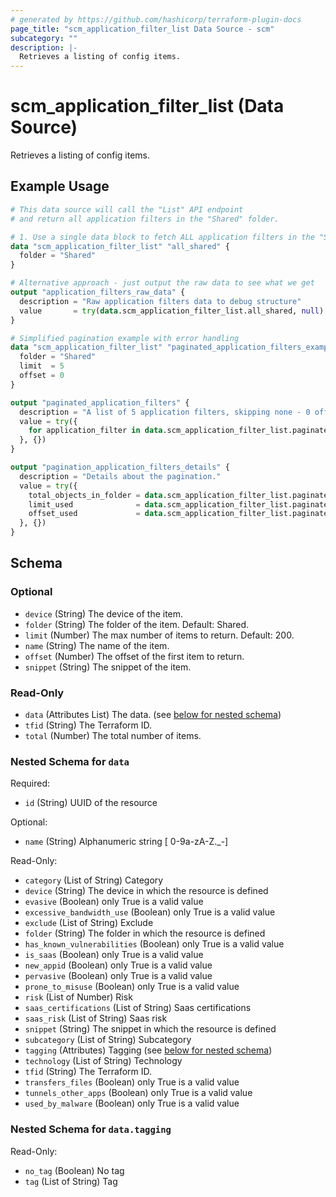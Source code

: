 ```yaml
---
# generated by https://github.com/hashicorp/terraform-plugin-docs
page_title: "scm_application_filter_list Data Source - scm"
subcategory: ""
description: |-
  Retrieves a listing of config items.
---
```


# scm_application_filter_list (Data Source)

Retrieves a listing of config items.

## Example Usage

```terraform
# This data source will call the "List" API endpoint
# and return all application filters in the "Shared" folder.

# 1. Use a single data block to fetch ALL application filters in the "Shared" folder.
data "scm_application_filter_list" "all_shared" {
  folder = "Shared"
}

# Alternative approach - just output the raw data to see what we get
output "application_filters_raw_data" {
  description = "Raw application filters data to debug structure"
  value       = try(data.scm_application_filter_list.all_shared, null)
}

# Simplified pagination example with error handling
data "scm_application_filter_list" "paginated_application_filters_example" {
  folder = "Shared"
  limit  = 5
  offset = 0
}

output "paginated_application_filters" {
  description = "A list of 5 application filters, skipping none - 0 offset"
  value = try({
    for application_filter in data.scm_application_filter_list.paginated_application_filters_example.data : application_filter.id => application_filter
  }, {})
}

output "pagination_application_filters_details" {
  description = "Details about the pagination."
  value = try({
    total_objects_in_folder = data.scm_application_filter_list.paginated_application_filters_example.total
    limit_used              = data.scm_application_filter_list.paginated_application_filters_example.limit
    offset_used             = data.scm_application_filter_list.paginated_application_filters_example.offset
  }, {})
}
```

<!-- schema generated by tfplugindocs -->
## Schema

### Optional

- `device` (String) The device of the item.
- `folder` (String) The folder of the item. Default: Shared.
- `limit` (Number) The max number of items to return. Default: 200.
- `name` (String) The name of the item.
- `offset` (Number) The offset of the first item to return.
- `snippet` (String) The snippet of the item.

### Read-Only

- `data` (Attributes List) The data. (see [below for nested schema](#nestedatt--data))
- `tfid` (String) The Terraform ID.
- `total` (Number) The total number of items.

<a id="nestedatt--data"></a>
### Nested Schema for `data`

Required:

- `id` (String) UUID of the resource

Optional:

- `name` (String) Alphanumeric string [ 0-9a-zA-Z._-]

Read-Only:

- `category` (List of String) Category
- `device` (String) The device in which the resource is defined
- `evasive` (Boolean) only True is a valid value
- `excessive_bandwidth_use` (Boolean) only True is a valid value
- `exclude` (List of String) Exclude
- `folder` (String) The folder in which the resource is defined
- `has_known_vulnerabilities` (Boolean) only True is a valid value
- `is_saas` (Boolean) only True is a valid value
- `new_appid` (Boolean) only True is a valid value
- `pervasive` (Boolean) only True is a valid value
- `prone_to_misuse` (Boolean) only True is a valid value
- `risk` (List of Number) Risk
- `saas_certifications` (List of String) Saas certifications
- `saas_risk` (List of String) Saas risk
- `snippet` (String) The snippet in which the resource is defined
- `subcategory` (List of String) Subcategory
- `tagging` (Attributes) Tagging (see [below for nested schema](#nestedatt--data--tagging))
- `technology` (List of String) Technology
- `tfid` (String) The Terraform ID.
- `transfers_files` (Boolean) only True is a valid value
- `tunnels_other_apps` (Boolean) only True is a valid value
- `used_by_malware` (Boolean) only True is a valid value

<a id="nestedatt--data--tagging"></a>
### Nested Schema for `data.tagging`

Read-Only:

- `no_tag` (Boolean) No tag
- `tag` (List of String) Tag
